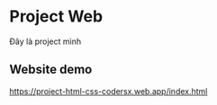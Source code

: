 # Project Web
 Đây là project mình
## Website demo
https://project-html-css-codersx.web.app/index.html
